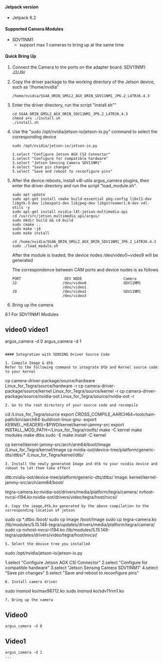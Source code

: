 #### Jetpack version

* Jetpack 6.2

#### Supported Camera Modules

* SDV11NM1
  * support max 1 cameras to bring up at the same time

#### Quick Bring Up

1. Connect the Camera to the ports on the adapter board.
SDV11NM1: J2/J9/

2. Copy the driver package to the working directory of the Jetson device, such as “/home/nvidia”

   ```
   /home/nvidia/SG4A_ORIN_GMSL2_AGX_ORIN_SDV11NM1_JP6.2_L4TR36.4.3
   ```
3. Enter the driver directory, run the script "install.sh""

   ```
   cd SG4A_ORIN_GMSL2_AGX_ORIN_SDV11NM1_JP6.2_L4TR36.4.3
   chmod a+x ./install.sh
   ./install.sh
   ```
4. Use the "sudo /opt/nvidia/jetson-io/jetson-io.py" command to select the corresponding device

   ```
   sudo /opt/nvidia/jetson-io/jetson-io.py

   1.select "Configure Jetson AGX CSI Connector"
   2.select "Configure for compatible hardware"
   3.select "Jetson Sensing Camera SDV11NM1"
   4.select "Save pin changes"
   5.select "Save and reboot to reconfigure pins"
   ```

5. After the device reboots, install v4l-utils argus_camera plugins, then enter the driver directory and run the script "load_module.sh".

   ```
   sudo apt update
   sudo apt-get install cmake build-essential pkg-config libx11-dev libgtk-3-dev libexpat1-dev libjpeg-dev libgstreamer1.0-dev v4l-utils -y
   sudo apt-get install nvidia-l4t-jetson-multimedia-api
   cd /usr/src/jetson_multimedia_api/argus/
   sudo mkdir build && cd build
   sudo cmake ..
   sudo make -j8
   sudo make install

   cd /home/nvidia/SG4A_ORIN_GMSL2_AGX_ORIN_SDV11NM1_JP6.2_L4TR36.4.3
   sudo ./load_module.sh
   ```
   After the module is loaded, the device nodes /dev/video0~video9 will be generated

   The correspondence between CAM ports and device nodes is as follows

    ```
    PORT                    DEV NODE                   Camera
    J2                     /dev/video0                 SDV11NM1
                           /dev/video1                 
    J9                     /dev/video2                 SDV11NM1
                           /dev/video3                 
    ```

6. Bring up the camera

6.1 For SDV11NM1 Modules
   ## video0 video1
   argus_camera -d 0
   argus_camera -d 1
   ```

#### Integration with SENSING Driver Source Code

1. Compile Image & dtb
   Refer to the following command to integrate Dtb and Kernel source code to your kernel

   ```
   cp camera-driver-package/source/hardware Linux_for_Tegra/source/hardware -r
   cp camera-driver-package/source/kernel Linux_for_Tegra/source/kernel -r
   cp camera-driver-package/source/nvidia-oot Linux_for_Tegra/source/nvidia-oot -r
   ```
2. Go to the root directory of your source code and recompile

   ```
   cd <install-path>/Linux_for_Tegra/source
   export CROSS_COMPILE_AARCH64=toolchain-path/bin/aarch64-buildroot-linux-gnu-
   export KERNEL_HEADERS=$PWD/kernel/kernel-jammy-src
   export INSTALL_MOD_PATH=<install-path>/Linux_for_Tegra/rootfs/
   make -C kernel
   make modules
   make dtbs
   sudo -E make install -C kernel

   cp kernel/kernel-jammy-src/arch/arm64/boot/Image <install-path>/Linux_for_Tegra/kernel/Image
   cp nvidia-oot/device-tree/platform/generic-dts/dtbs/* <install-path>/Linux_for_Tegra/kernel/dtb/
   ```
3. Install the newly generated Image and dtb to your nvidia device and reboot to let them take effect

   ```
   dtb:nvidia-oot/device-tree/platform/generic-dts/dtbs/
   Image: kernel/kernel-jammy-src/arch/arm64/boot/

   tegra-camera.ko:nvidia-oot/drivers/media/platform/tegra/camera/
   nvhost-nvcsi-t194.ko:nvidia-oot/drivers/video/tegra/host/nvcsi/
   ```
4. Copy the image,dtb,ko generated by the above compilation to the corresponding location of jetson

   ```
   sudo cp *.dtbo /boot/
   sudo cp Image /boot/Image
   sudo cp tegra-camera.ko /lib/modules/5.15.148-tegra/updates/drivers/media/platform/tegra/camera/
   sudo cp nvhost-nvcsi-t194.ko /lib/modules/5.15.148-tegra/updates/drivers/video/tegra/host/nvcsi/
   ```
5. Select the device tree you installed

   ```
   sudo /opt/nvidia/jetson-io/jetson-io.py

   1.select "Configure Jetson AGX CSI Connector"
   2.select "Configure for compatible hardware"
   3.select "Jetson Sensing Camera SDV11NM1"
   4.select "Save pin changes"
   5.select "Save and reboot to reconfigure pins"
   ```
6. Install camera driver

   ```
   sudo insmod ko/max96712.ko
   sudo insmod ko/sdv11nm1.ko
   ```
7. Bring up the camera

   ```
   ## Video0
    argus_camera -d 0

   ## Video1
    argus_camera -d 1
    ...
   ```
